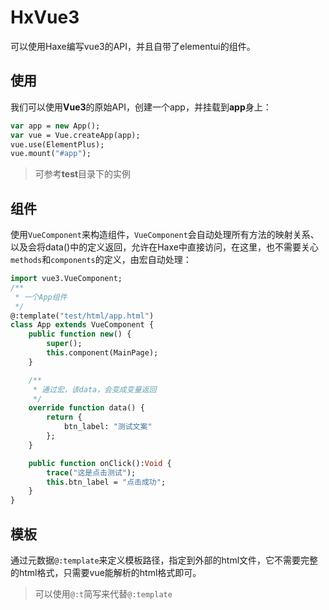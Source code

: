 # HxVue3
可以使用Haxe编写vue3的API，并且自带了elementui的组件。

## 使用
我们可以使用**Vue3**的原始API，创建一个app，并挂载到**app**身上：
```haxe
var app = new App();
var vue = Vue.createApp(app);
vue.use(ElementPlus);
vue.mount("#app");
```
> 可参考**test**目录下的实例

## 组件
使用`VueComponent`来构造组件，`VueComponent`会自动处理所有方法的映射关系、以及会将data()中的定义返回，允许在Haxe中直接访问，在这里，也不需要关心`methods`和`components`的定义，由宏自动处理：
```haxe
import vue3.VueComponent;
/**
 * 一个App组件
 */
@:template("test/html/app.html")
class App extends VueComponent {
	public function new() {
		super();
		this.component(MainPage);
	}

	/**
	 * 通过宏，该data，会变成变量返回
	 */
	override function data() {
		return {
			btn_label: "测试文案"
		};
	}

	public function onClick():Void {
		trace("这是点击测试");
		this.btn_label = "点击成功";
	}
}
```

## 模板
通过元数据`@:template`来定义模板路径，指定到外部的html文件，它不需要完整的html格式，只需要vue能解析的html格式即可。
> 可以使用`@:t`简写来代替`@:template`